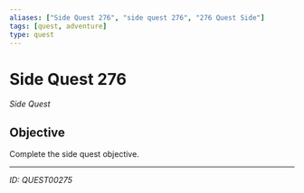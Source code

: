 ```yaml
---
aliases: ["Side Quest 276", "side quest 276", "276 Quest Side"]
tags: [quest, adventure]
type: quest
---
```


# Side Quest 276

*Side Quest*

## Objective
Complete the side quest objective.

---
*ID: QUEST00275*